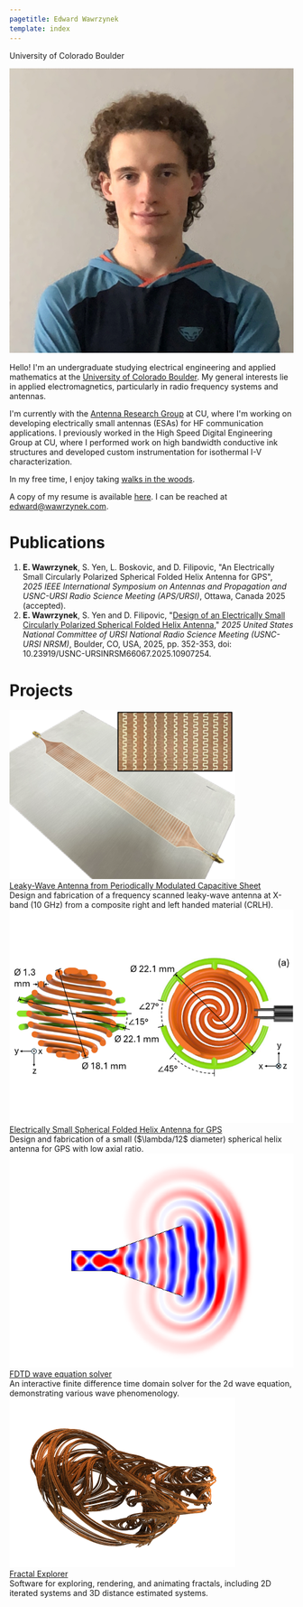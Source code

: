 ```yaml
---
pagetitle: Edward Wawrzynek
template: index
---
```


<p class="subtitle">University of Colorado Boulder</p>

<img src="images/edward.jpg" class="headshot" alt="Edward R. Wawrzynek"/>

Hello! I'm an undergraduate studying electrical engineering and applied mathematics at the [University of Colorado Boulder](https://www.colorado.edu). My general interests lie in applied electromagnetics, particularly in radio frequency systems and antennas.

I'm currently with the [Antenna Research Group](https://www.colorado.edu/lab/antenna/) at CU, where I'm working on developing electrically small antennas (ESAs) for HF communication applications. I previously worked in the High Speed Digital Engineering Group at CU, where I performed work on high bandwidth conductive ink structures and developed custom instrumentation for isothermal I-V characterization.

In my free time, I enjoy taking [walks in the woods](/hiking.html). 

A copy of my resume is available [here](/resume.html). I can be reached at <a href="mailto: edward@wawrzynek.com">edward@wawrzynek.com</a>.

# Publications
1. <b>E. Wawrzynek</b>, S. Yen, L. Boskovic, and D. Filipovic, "An Electrically Small Circularly Polarized Spherical Folded Helix Antenna for GPS", <i>2025 IEEE International Symposium on Antennas and Propagation and USNC-URSI Radio Science Meeting (APS/URSI)</i>, Ottawa, Canada 2025 (accepted).
2. <b>E. Wawrzynek</b>, S. Yen and D. Filipovic, "<a href="https://ieeexplore.ieee.org/abstract/document/10907254">Design of an Electrically Small Circularly Polarized Spherical Folded Helix Antenna</a>," <i>2025 United States National Committee of URSI National Radio Science Meeting (USNC-URSI NRSM)</i>, Boulder, CO, USA, 2025, pp. 352-353, doi: 10.23919/USNC-URSINRSM66067.2025.10907254.

# Projects

<!-- header images should be 6 x 4.5 aspect ratio -->

<div class="project_cont">
<div class="project">
<div><img src="images/leaky_wave_surface/icon.png"/></div>
<div class="project_title"><a href="leaky_wave.html">Leaky-Wave Antenna from Periodically Modulated Capacitive Sheet</a></div>
<div class="project_summary">
Design and fabrication of a frequency scanned leaky-wave antenna at X-band (10 GHz) from a composite right and left handed material (CRLH).
</div>
<a class="project_link" href="leaky_wave.html"></a>
</div>
<div class="project">
<div><img src="images/esa_helix/header2.png"/></div>
<div class="project_title"><a href="/papers/esa_helix_aps25.pdf">Electrically Small Spherical Folded Helix Antenna for GPS</a></div>
<div class="project_summary">
Design and fabrication of a small ($\lambda/12$ diameter) spherical helix antenna for GPS with low axial ratio.
</div>
<a class="project_link" href="/papers/esa_helix_aps25.pdf"></a>
</div>
<div class="project">
<div><img src="images/2024-05-28-fdtd-wave-equation/header.png"/></div>
<div class="project_title"><a href="fdtd_wave.html">FDTD wave equation solver</a></div>
<div class="project_summary">
An interactive finite difference time domain solver for the 2d wave equation, demonstrating various wave phenomenology.
</div>
<a class="project_link" href="fdtd_wave_eq.html"></a>
</div>
<div class="project">
<div><img src="images/2024-05-27-fractal-explorer/header3.png"/></div>
<div class="project_title"><a href="http://fractal.wawrzynek.com">Fractal Explorer</a></div>
<div class="project_summary">
Software for exploring, rendering, and animating fractals, including 2D iterated systems and 3D distance estimated systems.
</div>
<a class="project_link" href="http://fractal.wawrzynek.com"></a>
</div>
</div>

